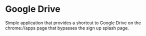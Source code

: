 # Google Drive
Simple application that provides a shortcut to Google Drive on the
chrome://apps page that bypasses the sign up splash page.
